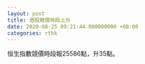 ```yaml
---
layout: post
title: 港股競價時段上升
date: 2020-08-25 09:21:44.000000000 +08:00
categories: rthk
---
```


恒生指數競價時段報25586點，升35點。

